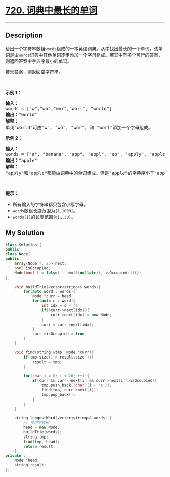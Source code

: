# [720. 词典中最长的单词](https://leetcode-cn.com/problems/longest-word-in-dictionary/)

---

## Description

<section>
<p>给出一个字符串数组<code>words</code>组成的一本英语词典。从中找出最长的一个单词，该单词是由<code>words</code>词典中其他单词逐步添加一个字母组成。若其中有多个可行的答案，则返回答案中字典序最小的单词。</p>
<p>若无答案，则返回空字符串。</p>
<p>&nbsp;</p>
<p><strong>示例 1：</strong></p>
<pre><strong>输入：</strong>
words = ["w","wo","wor","worl", "world"]
<strong>输出：</strong>"world"
<strong>解释：</strong> 
单词"world"可由"w", "wo", "wor", 和 "worl"添加一个字母组成。
</pre>
<p><strong>示例 2：</strong></p>
<pre><strong>输入：</strong>
words = ["a", "banana", "app", "appl", "ap", "apply", "apple"]
<strong>输出：</strong>"apple"
<strong>解释：</strong>
"apply"和"apple"都能由词典中的单词组成。但是"apple"的字典序小于"apply"。
</pre>
<p>&nbsp;</p>
<p><strong>提示：</strong></p>
<ul>
	<li>所有输入的字符串都只包含小写字母。</li>
	<li><code>words</code>数组长度范围为<code>[1,1000]</code>。</li>
	<li><code>words[i]</code>的长度范围为<code>[1,30]</code>。</li>
</ul>
</section>


## My Solution

```cpp
class Solution {
public:
class Node{
public:
    array<Node *, 26> next;
    bool isOccupied;
    Node(bool t = false) : next({nullptr}), isOccupied(t){};
};

    void buildTrie(vector<string>& words){
        for(auto word : words){
            Node *curr = head;
            for(auto c : word){
                int idx = c - 'a';
                if(!curr->next[idx]){
                    curr->next[idx] = new Node;
                }
                curr = curr->next[idx];
            }
            curr->isOccupied = true;
        }
    }

    void find(string &tmp, Node *curr){
        if(tmp.size() > result.size()){
            result = tmp;
        }
                
        for(char i = 0; i < 26; ++i){
            if(curr && curr->next[i] && curr->next[i]->isOccupied){
                tmp.push_back((char)(i + 'a'));
                find(tmp, curr->next[i]);
                tmp.pop_back();
            }
        }
    }

    string longestWord(vector<string>& words) {
        // 使用字典树
        head = new Node;
        buildTrie(words);
        string tmp;
        find(tmp, head);
        return result;
    }
private :
    Node *head;
    string result;
};
```